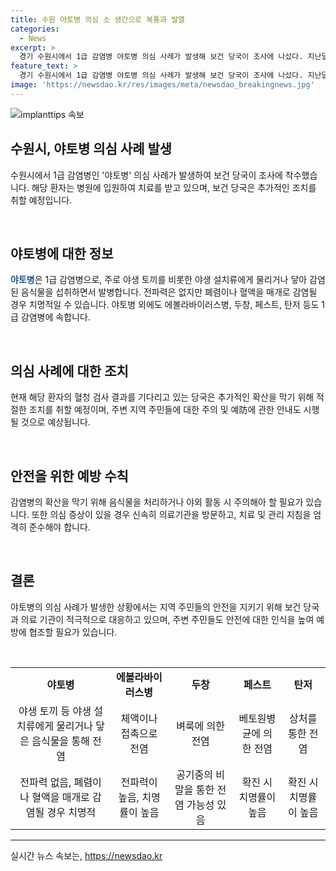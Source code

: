 ```yaml
---
title: 수원 야토병 의심 소 생간으로 복통과 발열
categories:
  - News
excerpt: >
  경기 수원시에서 1급 감염병 야토병 의심 사례가 발생해 보건 당국이 조사에 나섰다. 지난달 24일 음식점에서 소 생간을 먹은 A 씨(20대)가 복통과 발열 증상을 호소했고, 병원에서 야토병균 양성 반응이 나왔다. 현재 확진 여부를 위해 혈청 검사를 기다리는 상황이며, 야토병은 주로 야생 토끼나 야생 설치류에게 감염된 음식물을 섭취하면 발병하는 1급 감염병이다. 해당 병은 전파력은 없지만 치명률이 높은 것으로 알려져 있다.
feature_text: >
  경기 수원시에서 1급 감염병 야토병 의심 사례가 발생해 보건 당국이 조사에 나섰다. 지난달 24일 음식점에서 소 생간을 먹은 A 씨(20대)가 복통과 발열 증상을 호소했고, 병원에서 야토병균 양성 반응이 나왔다. 현재 확진 여부를 위해 혈청 검사를 기다리는 상황이며, 야토병은 주로 야생 토끼나 야생 설치류에게 감염된 음식물을 섭취하면 발병하는 1급 감염병이다. 해당 병은 전파력은 없지만 치명률이 높은 것으로 알려져 있다.
image: 'https://newsdao.kr/res/images/meta/newsdao_breakingnews.jpg'
---
```


<p><img src="https://newsdao.kr/res/images/meta/newsdao_breakingnews.jpg" alt="implanttips 속보" /></p>

<h2 data-ke-size="size26">수원시, 야토병 의심 사례 발생</h2>

<p>수원시에서 1급 감염병인 '야토병' 의심 사례가 발생하여 보건 당국이 조사에 착수했습니다. 해당 환자는 병원에 입원하여 치료를 받고 있으며, 보건 당국은 추가적인 조치를 취할 예정입니다.</p>

<p data-ke-size="size16">&nbsp;</p>

<h2 data-ke-size="size24">야토병에 대한 정보</h2>

<p><b><span style="color: #1a5490;">야토병</span></b>은 1급 감염병으로, 주로 야생 토끼를 비롯한 야생 설치류에게 물리거나 닿아 감염된 음식물을 섭취하면서 발병합니다. 전파력은 없지만 폐렴이나 혈액을 매개로 감염될 경우 치명적일 수 있습니다. 야토병 외에도 에볼라바이러스병, 두창, 페스트, 탄저 등도 1급 감염병에 속합니다.</p>

<p data-ke-size="size16">&nbsp;</p>

<h2 data-ke-size="size24">의심 사례에 대한 조치</h2>

<p>현재 해당 환자의 혈청 검사 결과를 기다리고 있는 당국은 추가적인 확산을 막기 위해 적절한 조치를 취할 예정이며, 주변 지역 주민들에 대한 주의 및 예防에 관한 안내도 시행될 것으로 예상됩니다.</p>

<p data-ke-size="size16">&nbsp;</p>

<h2 data-ke-size="size24">안전을 위한 예방 수칙</h2>

<p>감염병의 확산을 막기 위해 음식물을 처리하거나 야외 활동 시 주의해아 할 필요가 있습니다. 또한 의심 증상이 있을 경우 신속히 의료기관을 방문하고, 치료 및 관리 지침을 엄격히 준수해야 합니다.</p>

<p data-ke-size="size16">&nbsp;</p>

<h2 data-ke-size="size24">결론</h2>

<p>야토병의 의심 사례가 발생한 상황에서는 지역 주민들의 안전을 지키기 위해 보건 당국과 의료 기관이 적극적으로 대응하고 있으며, 주변 주민들도 안전에 대한 인식을 높여 예방에 협조할 필요가 있습니다.</p>

<p data-ke-size="size16">&nbsp;</p>

<table>
<tbody>
<tr>
<td style="text-align: center; height: 17px;"><b>야토병</b></td>
<td style="text-align: center; height: 17px;"><b>에볼라바이러스병</b></td>
<td style="text-align: center; height: 17px;"><b>두창</b></td>
<td style="text-align: center; height: 17px;"><b>페스트</b></td>
<td style="text-align: center; height: 17px;"><b>탄저</b></td>
</tr>
<tr>
<td style="text-align: center; height: 17px;">야생 토끼 등 야생 설치류에게 물리거나 닿은 음식물을 통해 전염</td>
<td style="text-align: center; height: 17px;">체액이나 접촉으로 전염</td>
<td style="text-align: center; height: 17px;">벼룩에 의한 전염</td>
<td style="text-align: center; height: 17px;">베토원병균에 의한 전염</td>
<td style="text-align: center; height: 17px;">상처를 통한 전염</td>
</tr>
<tr>
<td style="text-align: center; height: 17px;">전파력 없음, 폐렴이나 혈액을 매개로 감염될 경우 치명적</td>
<td style="text-align: center; height: 17px;">전파력이 높음, 치명률이 높음</td>
<td style="text-align: center; height: 17px;">공기중의 비말을 통한 전염 가능성 있음</td>
<td style="text-align: center; height: 17px;">확진 시 치명률이 높음</td>
<td style="text-align: center; height: 17px;">확진 시 치명률이 높음</td>
</tr>
</tbody>
</table>

<hr>
실시간 뉴스 속보는, <a href="https://newsdao.kr" rel="dofollow">https://newsdao.kr</a>


